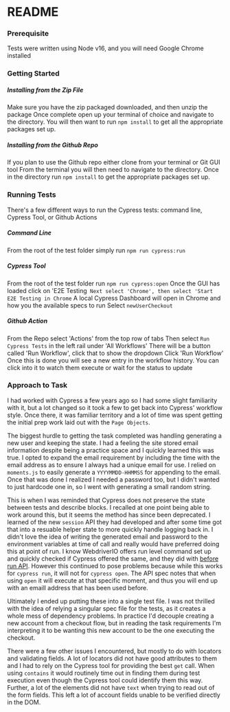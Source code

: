 # README #

### Prerequisite ###

Tests were written using Node v16, and you will need Google Chrome installed

### Getting Started ###

##### Installing from the Zip File

Make sure you have the zip packaged downloaded, and then unzip the package
Once complete open up your terminal of choice and navigate to the directory.
You will then want to run `npm install` to get all the appropriate packages set up.

##### Installing from the Github Repo

If you plan to use the Github repo either clone from your terminal or Git GUI tool
From the terminal you will then need to navigate to the directory.
Once in the directory run `npm install` to get the appropriate packages set up.

### Running Tests ###

There's a few different ways to run the Cypress tests: command line, Cypress Tool, or Github Actions

##### Command Line

From the root of the test folder simply run `npm run cypress:run`

##### Cypress Tool

From the root of the test folder run `npm run cypress:open`
Once the GUI has loaded click on 'E2E Testing`
Next select 'Chrome', then select 'Start E2E Testing in Chrome`
A local Cypress Dashboard will open in Chrome and how you the available specs to run
Select `newUserCheckout`

##### Github Action
From the Repo select 'Actions' from the top row of tabs
Then select `Run Cypress Tests` in the left rail under 'All Workflows'
There will be a button called 'Run Workflow', click that to show the dropdown
Click 'Run Workflow'
Once this is done you will see a new entry in the workflow history. You can click into it to watch them execute or wait for the status to update

### Approach to Task ###

I had worked with Cypress a few years ago so I had some slight familiarity with it, but a lot changed so it took a few to get back into Cypress' workflow style. Once there, it was familiar territory and a lot of time was spent getting the initial prep work laid out with the `Page Objects`.

The biggest hurdle to getting the task completed was handling generating a new user and keeping the state. I had a feeling the site stored email information despite being a practice space and I quickly learned this was true. I opted to expand the email requirement by including the time with the email address as to ensure I always had a unique email for use. I relied on `moments.js` to easily generate a `YYYYMMDD-HHMMSS` for appending to the email. Once that was done I realized I needed a password too, but I didn't wanted to just hardcode one in, so I went with generating a small random string.

This is when I was reminded that Cypress does not preserve the state between tests and describe blocks. I recalled at one point being able to work around this, but it seems the method has since been deprecated. I learned of the new `session` API they had developed and after some time got that into a resuable helper state to more quickly handle logging back in. I didn't love the idea of writing the generated email and password to the environment variables at time of call and really would have preferred doing this at point of run. I know WebdriverIO offers run level command set up and quickly checked if Cypress offered the same, and they did with [before run API](https://docs.cypress.io/api/plugins/before-run-api). However this continued to pose problems because while this works for `cypress run`, it will not for `cypress open`. The API spec notes that when using `open` it will execute at that specific moment, and thus you will end up with an emaill address that has been used before.

Ultimately I ended up putting these into a single test file. I was not thrilled with the idea of relying a singular spec file for the tests, as it creates a whole mess of dependency problems. In practice I'd decouple creating a new account from a checkout flow, but in reading the task requirements I'm interpreting it to be wanting this new account to be the one executing the checkout.

There were a few other issues I encountered, but mostly to do with locators and validating fields. A lot of locators did not have good attributes to them and I had to rely on the Cypress tool for providing the best `get` call. When using `contains` it would routinely time out in finding them during test execution even though the Cypress tool could identify them this way. Further, a lot of the elements did not have `text` when trying to read out of the form fields. This left a lot of account fields unable to be verified directly in the DOM.
